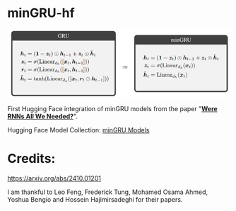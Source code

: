 # minGRU-hf

![minGRU](minGRU.jpg)

First Hugging Face integration of minGRU models from the paper "[**Were RNNs All We Needed?**](https://arxiv.org/abs/2410.01201)".

Hugging Face Model Collection: [minGRU Models](https://huggingface.co/collections/suayptalha/mingru-676fe8d90760d01b7955d7ab)

# Credits:

https://arxiv.org/abs/2410.01201

I am thankful to Leo Feng, Frederick Tung, Mohamed Osama Ahmed, Yoshua Bengio and Hossein Hajimirsadeghi for their papers.
